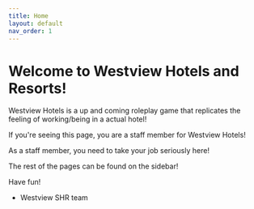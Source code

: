 ```yaml
---
title: Home
layout: default
nav_order: 1
---
```


# Welcome to Westview Hotels and Resorts!

Westview Hotels is a up and coming roleplay game that replicates the feeling of working/being in a actual hotel!

If you're seeing this page, you are a staff member for Westview Hotels!

As a staff member, you need to take your job seriously here!

The rest of the pages can be found on the sidebar!

Have fun!

- Westview SHR team

